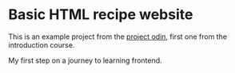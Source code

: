 # Basic HTML recipe website


This is an example project from the [project odin](https://www.theodinproject.com/lessons/foundations-recipes), first one from the introduction course.

My first step on a journey to learning frontend.